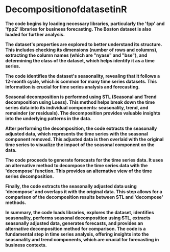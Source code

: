 # DecompositionofdatasetinR

**The code begins by loading necessary libraries, particularly the 'fpp' and 'fpp2' libraries for business forecasting. The Boston dataset is also loaded for further analysis.**

**The dataset's properties are explored to better understand its structure. This includes checking its dimensions (number of rows and columns), extracting the column names (which are "nyase" and "bse"), and determining the class of the dataset, which helps identify it as a time series.**

**The code identifies the dataset's seasonality, revealing that it follows a 12-month cycle, which is common for many time series datasets. This information is crucial for time series analysis and forecasting.**

**Seasonal decomposition is performed using STL (Seasonal and Trend decomposition using Loess). This method helps break down the time series data into its individual components: seasonality, trend, and remainder (or residuals). The decomposition provides valuable insights into the underlying patterns in the data.**

**After performing the decomposition, the code extracts the seasonally adjusted data, which represents the time series with the seasonal component removed. This adjusted data is then overlaid with the original time series to visualize the impact of the seasonal component on the data.**

**The code proceeds to generate forecasts for the time series data. It uses an alternative method to decompose the time series data with the 'decompose' function. This provides an alternative view of the time series decomposition.**

**Finally, the code extracts the seasonally adjusted data using 'decompose' and overlays it with the original data. This step allows for a comparison of the decomposition results between STL and 'decompose' methods.**

**In summary, the code loads libraries, explores the dataset, identifies seasonality, performs seasonal decomposition using STL, extracts seasonally adjusted data, generates forecasts, and provides an alternative decomposition method for comparison. The code is a fundamental step in time series analysis, offering insights into the seasonality and trend components, which are crucial for forecasting in business contexts.**
